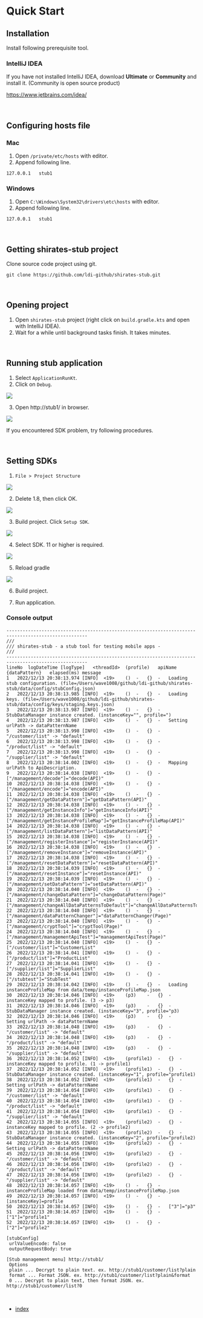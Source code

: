 # Quick Start

## Installation

Install following prerequisite tool.

### IntelliJ IDEA

If you have not installed IntelliJ IDEA, download **Ultimate** or **Community** and install it.
(Community is open source product)

https://www.jetbrains.com/idea/

<br>

## Configuring hosts file

### Mac

1. Open `/private/etc/hosts` with editor.
2. Append following line.

```
127.0.0.1   stub1
```

### Windows

1. Open `C:\Windows\System32\drivers\etc\hosts` with editor.
2. Append following line.

```
127.0.0.1   stub1
```

<br>

## Getting shirates-stub project

Clone source code project using git.

```shell
git clone https://github.com/ldi-github/shirates-stub.git
```

<br>

## Opening project

1. Open `shirates-stub` project (right click on `build.gradle.kts` and open with IntelliJ IDEA).
2. Wait for a while until background tasks finish. It takes minutes.

<br>

## Running stub application

1. Select `ApplicationRunKt`.
2. Click on `Debug`.

![](_images/run_application.png)

3. Open http://stub1/ in browser.

![](_images/localhost.png)

If you encountered SDK problem, try following procedures.

<br>

## Setting SDKs

1. `File > Project Structure`

![](_images/sdks_1.png)

2. Delete 1.8, then click OK.

![](_images/sdks_2.png)

3. Build project. Click `Setup SDK`.

![](_images/select_project_sdk.png)

4. Select SDK. 11 or higher is required.

![](_images/setup_project_sdk.png)

5. Reload gradle

![](_images/reload_gradle.png)

6. Build project.

7. Run application.

### Console output

```
----------------------------------------------------------------------------------------------------
/// 
/// shirates-stub - a stub tool for testing mobile apps -
/// 
----------------------------------------------------------------------------------------------------
lineNo	logDateTime	[logType]	<threadId>	(profile)	apiName	{dataPattern}	elapsed(ms)	message
1	2022/12/13 20:38:13.974	[INFO]	<19>	()	-	{}	-	Loading stub configuration. (file=/Users/wave1008/github/ldi-github/shirates-stub/data/config/stubConfig.json)
2	2022/12/13 20:38:13.985	[INFO]	<19>	()	-	{}	-	Loading keys. (file=/Users/wave1008/github/ldi-github/shirates-stub/data/config/keys/staging.keys.json)
3	2022/12/13 20:38:13.987	[INFO]	<19>	()	-	{}	-	StubDataManager instance created. (instanceKey="", profile=")
4	2022/12/13 20:38:13.987	[INFO]	<19>	()	-	{}	-	Setting urlPath -> dataPatternName
5	2022/12/13 20:38:13.998	[INFO]	<19>	()	-	{}	-	"/customer/list" -> "default"
6	2022/12/13 20:38:13.998	[INFO]	<19>	()	-	{}	-	"/product/list" -> "default"
7	2022/12/13 20:38:13.998	[INFO]	<19>	()	-	{}	-	"/supplier/list" -> "default"
8	2022/12/13 20:38:14.002	[INFO]	<19>	()	-	{}	-	Mapping urlPath to ApiDescription.
9	2022/12/13 20:38:14.038	[INFO]	<19>	()	-	{}	-	["/management/decode"]="decode(API)"
10	2022/12/13 20:38:14.038	[INFO]	<19>	()	-	{}	-	["/management/encode"]="encode(API)"
11	2022/12/13 20:38:14.038	[INFO]	<19>	()	-	{}	-	["/management/getDataPattern"]="getDataPattern(API)"
12	2022/12/13 20:38:14.038	[INFO]	<19>	()	-	{}	-	["/management/getInstanceInfo"]="getInstanceInfo(API)"
13	2022/12/13 20:38:14.038	[INFO]	<19>	()	-	{}	-	["/management/getInstanceProfileMap"]="getInstanceProfileMap(API)"
14	2022/12/13 20:38:14.038	[INFO]	<19>	()	-	{}	-	["/management/listDataPattern"]="listDataPattern(API)"
15	2022/12/13 20:38:14.038	[INFO]	<19>	()	-	{}	-	["/management/registerInstance"]="registerInstance(API)"
16	2022/12/13 20:38:14.038	[INFO]	<19>	()	-	{}	-	["/management/removeInstance"]="removeInstance(API)"
17	2022/12/13 20:38:14.038	[INFO]	<19>	()	-	{}	-	["/management/resetDataPattern"]="resetDataPattern(API)"
18	2022/12/13 20:38:14.039	[INFO]	<19>	()	-	{}	-	["/management/resetInstance"]="resetInstance(API)"
19	2022/12/13 20:38:14.039	[INFO]	<19>	()	-	{}	-	["/management/setDataPattern"]="setDataPattern(API)"
20	2022/12/13 20:38:14.040	[INFO]	<19>	()	-	{}	-	["/management/changeDataPattern"]="changeDataPattern(Page)"
21	2022/12/13 20:38:14.040	[INFO]	<19>	()	-	{}	-	["/management/changeAllDataPatternsToDefault"]="changeAllDataPatternsToDefault(Page)"
22	2022/12/13 20:38:14.040	[INFO]	<19>	()	-	{}	-	["/management/dataPatternChanger"]="dataPatternChanger(Page)"
23	2022/12/13 20:38:14.040	[INFO]	<19>	()	-	{}	-	["/management/cryptTool"]="cryptTool(Page)"
24	2022/12/13 20:38:14.040	[INFO]	<19>	()	-	{}	-	["/management/managementApiTest"]="managementApiTest(Page)"
25	2022/12/13 20:38:14.040	[INFO]	<19>	()	-	{}	-	["/customer/list"]="CustomerList"
26	2022/12/13 20:38:14.041	[INFO]	<19>	()	-	{}	-	["/product/list"]="ProductList"
27	2022/12/13 20:38:14.041	[INFO]	<19>	()	-	{}	-	["/supplier/list"]="SupplierList"
28	2022/12/13 20:38:14.041	[INFO]	<19>	()	-	{}	-	["/stubtest"]="StubTest"
29	2022/12/13 20:38:14.042	[INFO]	<19>	()	-	{}	-	Loading instanceProfileMap from data/temp/instanceProfileMap.json
30	2022/12/13 20:38:14.046	[INFO]	<19>	(p3)	-	{}	-	instanceKey mapped to profile. (3 -> p3)
31	2022/12/13 20:38:14.046	[INFO]	<19>	(p3)	-	{}	-	StubDataManager instance created. (instanceKey="3", profile="p3)
32	2022/12/13 20:38:14.046	[INFO]	<19>	(p3)	-	{}	-	Setting urlPath -> dataPatternName
33	2022/12/13 20:38:14.048	[INFO]	<19>	(p3)	-	{}	-	"/customer/list" -> "default"
34	2022/12/13 20:38:14.048	[INFO]	<19>	(p3)	-	{}	-	"/product/list" -> "default"
35	2022/12/13 20:38:14.048	[INFO]	<19>	(p3)	-	{}	-	"/supplier/list" -> "default"
36	2022/12/13 20:38:14.052	[INFO]	<19>	(profile1)	-	{}	-	instanceKey mapped to profile. (1 -> profile1)
37	2022/12/13 20:38:14.052	[INFO]	<19>	(profile1)	-	{}	-	StubDataManager instance created. (instanceKey="1", profile="profile1)
38	2022/12/13 20:38:14.052	[INFO]	<19>	(profile1)	-	{}	-	Setting urlPath -> dataPatternName
39	2022/12/13 20:38:14.054	[INFO]	<19>	(profile1)	-	{}	-	"/customer/list" -> "default"
40	2022/12/13 20:38:14.054	[INFO]	<19>	(profile1)	-	{}	-	"/product/list" -> "default"
41	2022/12/13 20:38:14.054	[INFO]	<19>	(profile1)	-	{}	-	"/supplier/list" -> "default"
42	2022/12/13 20:38:14.055	[INFO]	<19>	(profile2)	-	{}	-	instanceKey mapped to profile. (2 -> profile2)
43	2022/12/13 20:38:14.055	[INFO]	<19>	(profile2)	-	{}	-	StubDataManager instance created. (instanceKey="2", profile="profile2)
44	2022/12/13 20:38:14.055	[INFO]	<19>	(profile2)	-	{}	-	Setting urlPath -> dataPatternName
45	2022/12/13 20:38:14.056	[INFO]	<19>	(profile2)	-	{}	-	"/customer/list" -> "default"
46	2022/12/13 20:38:14.056	[INFO]	<19>	(profile2)	-	{}	-	"/product/list" -> "default"
47	2022/12/13 20:38:14.056	[INFO]	<19>	(profile2)	-	{}	-	"/supplier/list" -> "default"
48	2022/12/13 20:38:14.057	[INFO]	<19>	()	-	{}	-	instanceProfileMap loaded from data/temp/instanceProfileMap.json
49	2022/12/13 20:38:14.057	[INFO]	<19>	()	-	{}	-	[instanceKey]=profile
50	2022/12/13 20:38:14.057	[INFO]	<19>	()	-	{}	-	["3"]="p3"
51	2022/12/13 20:38:14.057	[INFO]	<19>	()	-	{}	-	["1"]="profile1"
52	2022/12/13 20:38:14.057	[INFO]	<19>	()	-	{}	-	["2"]="profile2"

[stubConfig]
 urlValueEncode: false
 outputRequestBody: true

[Stub management menu] http://stub1/
 Options
 plain ... Decrypt to plain text. ex. http://stub1/customer/list?plain
 format ... Format JSON. ex. http://stub1/customer/list?plain&format
 0 ... Decrypt to plain text, then format JSON. ex. http://stub1/customer/list?0
 ```

<br>

- [index]

[index]: index.md

<br>
